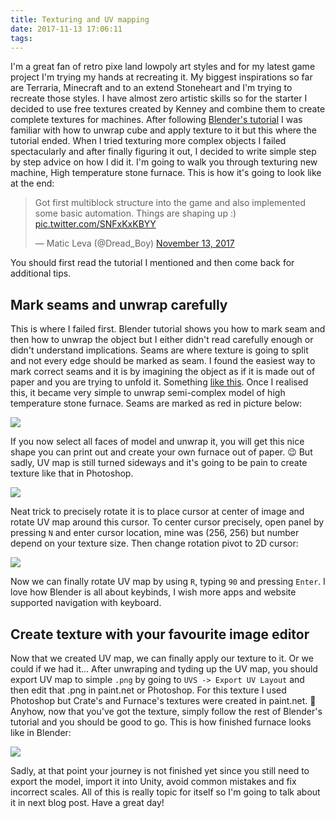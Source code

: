 ```yaml
---
title: Texturing and UV mapping
date: 2017-11-13 17:06:11
tags:
---
```


I'm a great fan of retro pixe land lowpoly art styles and for my latest game project I'm trying my hands at recreating it. My biggest inspirations so far are Terraria, Minecraft and to an extend Stoneheart and I'm trying to recreate those styles. I have almost zero artistic skills so for the starter I decided to use free textures created by Kenney and combine them to create complete textures for machines. After following [Blender's tutorial](https://en.wikibooks.org/wiki/Blender_3D:_Noob_to_Pro/UV_Map_Basics) I was familiar with how to unwrap cube and apply texture to it but this where the tutorial ended. When I tried texturing more complex objects I failed spectacularly and after finally figuring it out, I decided to write simple step by step advice on how I did it. I'm going to walk you through texturing new machine, High temperature stone furnace. This is how it's going to look like at the end: 

<blockquote class="twitter-tweet" data-lang="en"><p lang="en" dir="ltr">Got first multiblock structure into the game and also implemented some basic automation. Things are shaping up :) <a href="https://t.co/SNFxKxKBYY">pic.twitter.com/SNFxKxKBYY</a></p>&mdash; Matic Leva (@Dread_Boy) <a href="https://twitter.com/Dread_Boy/status/929976795851616256?ref_src=twsrc%5Etfw">November 13, 2017</a></blockquote>
<script async src="https://platform.twitter.com/widgets.js" charset="utf-8"></script>

<!-- more --> 
You should first read the tutorial I mentioned and then come back for additional tips.

## Mark seams and unwrap carefully
This is where I failed first. Blender tutorial shows you how to mark seam and then how to unwrap the object but I either didn't read carefully enough or didn't understand implications. Seams are where texture is going to split and not every edge should be marked as seam. I found the easiest way to mark correct seams and it is by imagining the object as if it is made out of paper and you are trying to unfold it. Something [like this](https://www.wikihow.com/Make-a-3D-Cube). Once I realised this, it became very simple to unwrap semi-complex model of high temperature stone furnace. Seams are marked as red in picture below:

![](HTSF_seams.png)

If you now select all faces of model and unwrap it, you will get this nice shape you can print out and create your own furnace out of paper. 😉 But sadly, UV map is still turned sideways and it's going to be pain to create texture like that in Photoshop.  

![](HTSF_unwrap_first.png)

Neat trick to precisely rotate it is to place cursor at center of image and rotate UV map around this cursor. To center cursor precisely, open panel by pressing `N` and enter cursor location, mine was (256, 256) but number depend on your texture size. Then change rotation pivot to 2D cursor:

![](HTSF_cursor.png)

Now we can finally rotate UV map by using `R`, typing `90` and pressing `Enter`. I love how Blender is all about keybinds, I wish more apps and website supported navigation with keyboard.

## Create texture with your favourite image editor
Now that we created UV map, we can finally apply our texture to it. Or we could if we had it... After unwraping and tyding up the UV map, you should export UV map to simple `.png` by going to `UVS -> Export UV Layout` and then edit that .png in paint.net or Photoshop. For this texture I used Photoshop but Crate's and Furnace's textures were created in paint.net. 🙂 Anyhow, now that you've got the texture, simply follow the rest of Blender's tutorial and you should be good to go. This is how finished furnace looks like in Blender:

![](HTSF_finished.png)

Sadly, at that point your journey is not finished yet since you still need to export the model, import it into Unity, avoid common mistakes and fix incorrect scales. All of this is really topic for itself so I'm going to talk about it in next blog post. Have a great day!